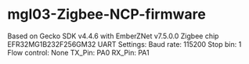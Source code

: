 # mgl03-Zigbee-NCP-firmware

Based on Gecko SDK v4.4.6 with EmberZNet v7.5.0.0
Zigbee chip EFR32MG1B232F256GM32
UART Settings:
  Baud rate: 115200
  Stop bin: 1
  Flow control: None
  TX_Pin: PA0
  RX_Pin: PA1
